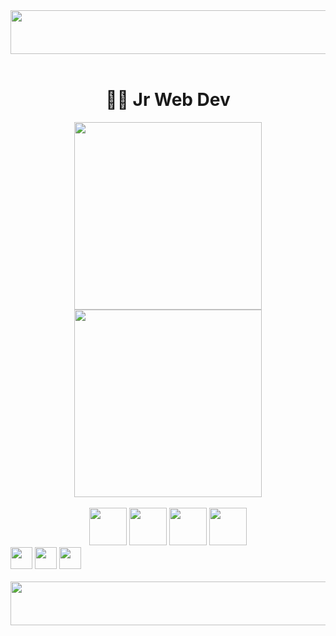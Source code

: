 <div align="center">
    <img src="https://i.pinimg.com/originals/f4/52/a2/f452a2f4b634b3011e065da8eaf0a5c3.gif" height="70" width="1100" alt="up_logo"/>
</div></br>
<div align="center">
      <h1><strong>👨‍💻 Jr Web Dev </strong></h1>
      <!--START_SECTION:waka-->
      <img height="300em" src="https://wakatime.com/share/@26901d77-dd3d-4f36-85b8-e670f5580e75/52d28a0d-c8b4-4d0a-b2e9-3c395589d0fd.svg"/>
      <img height="300em" src="https://wakatime.com/share/@26901d77-dd3d-4f36-85b8-e670f5580e75/504a0e5b-5685-4e20-b61e-6fc0cf555e95.svg"/>
      <!--END_SECTION:waka-->
</div><br>

<div align="center">
    <img height="60" src="https://cdn-icons-png.flaticon.com/512/732/732212.png"/>
    <img height="60" src="https://www.seekpng.com/png/full/141-1415372_css3-icon-png.png"/>
    <img height="60" src="https://cdn-icons-png.flaticon.com/512/5968/5968292.png"/>
    <img height="60" src="https://cdn.icon-icons.com/icons2/2415/PNG/512/nodejs_original_logo_icon_146411.png"/>
</div>

<div> 
  <a href = "mailto:otavio.abreu96@gmail.com"><img src="https://img.shields.io/badge/-Gmail-%23333?style=for-the-badge&logo=gmail&logoColor=white" target="_blank" height="35em" weight"60em"></a>
  <a href="https://www.linkedin.com/in/o-abreu/" target="_blank"><img src="https://img.shields.io/badge/-LinkedIn-%230077B5?style=for-the-badge&logo=linkedin&logoColor=white" target="_blank" height="35em" weight"60em"></a> 
  <a href="https://www.twitch.tv/strangepoison" target="_blank"><img src="https://img.shields.io/badge/-Twitch-purple" target="_blank" height="35em" weight"60em"></a>
</div>
</br>
<div align="center">
    <img src="https://i.pinimg.com/originals/f4/52/a2/f452a2f4b634b3011e065da8eaf0a5c3.gif" height="70" width="1100" alt="down_logo"/>
</div>


